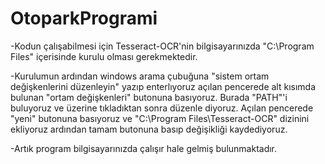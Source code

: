 # OtoparkProgrami

-Kodun çalışabilmesi için Tesseract-OCR'nin bilgisayarınızda "C:\Program Files" içerisinde kurulu olması gerekmektedir.

-Kurulumun ardından windows arama çubuğuna "sistem ortam değişkenlerini düzenleyin" yazıp enterlıyoruz açılan pencerede alt kısımda bulunan "ortam değişkenleri" butonuna basıyoruz.
Burada "PATH"'i buluyoruz ve üzerine tıkladıktan sonra düzenle diyoruz. Açılan pencerede "yeni" butonuna basıyoruz ve "C:\Program Files\Tesseract-OCR" dizinini ekliyoruz ardından tamam butonuna basıp değişikliği kaydediyoruz.

-Artık program bilgisayarınızda çalışır hale gelmiş bulunmaktadır.
